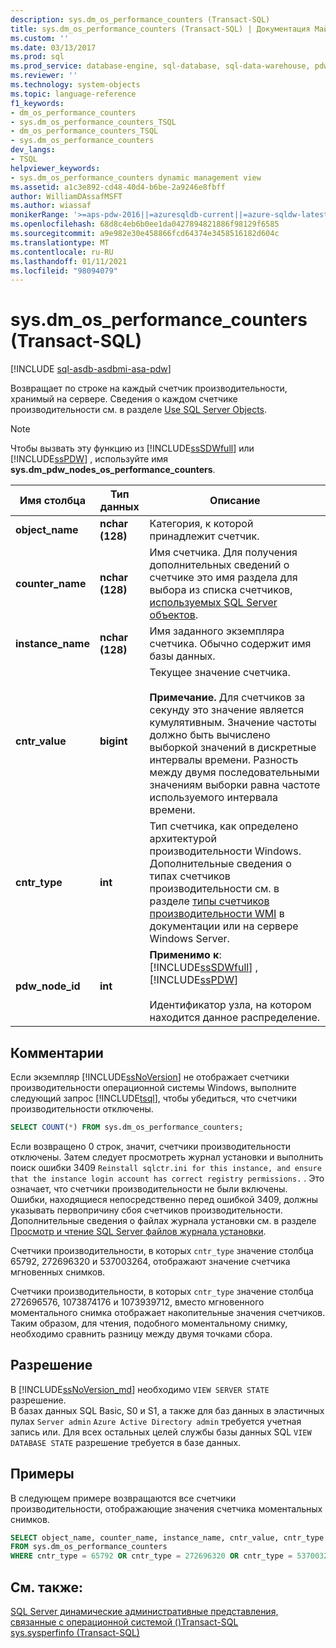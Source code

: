 ```yaml
---
description: sys.dm_os_performance_counters (Transact-SQL)
title: sys.dm_os_performance_counters (Transact-SQL) | Документация Майкрософт
ms.custom: ''
ms.date: 03/13/2017
ms.prod: sql
ms.prod_service: database-engine, sql-database, sql-data-warehouse, pdw
ms.reviewer: ''
ms.technology: system-objects
ms.topic: language-reference
f1_keywords:
- dm_os_performance_counters
- sys.dm_os_performance_counters_TSQL
- dm_os_performance_counters_TSQL
- sys.dm_os_performance_counters
dev_langs:
- TSQL
helpviewer_keywords:
- sys.dm_os_performance_counters dynamic management view
ms.assetid: a1c3e892-cd48-40d4-b6be-2a9246e8fbff
author: WilliamDAssafMSFT
ms.author: wiassaf
monikerRange: '>=aps-pdw-2016||=azuresqldb-current||=azure-sqldw-latest||>=sql-server-2016||>=sql-server-linux-2017||=azuresqldb-mi-current'
ms.openlocfilehash: 68d8c4eb6b0ee1da0427894821886f98129f6585
ms.sourcegitcommit: a9e982e30e458866fcd64374e3458516182d604c
ms.translationtype: MT
ms.contentlocale: ru-RU
ms.lasthandoff: 01/11/2021
ms.locfileid: "98094079"
---
```

# <a name="sysdm_os_performance_counters-transact-sql"></a>sys.dm_os_performance_counters (Transact-SQL)
[!INCLUDE [sql-asdb-asdbmi-asa-pdw](../../includes/applies-to-version/sql-asdb-asdbmi-asa-pdw.md)]

  Возвращает по строке на каждый счетчик производительности, хранимый на сервере. Сведения о каждом счетчике производительности см. в разделе [Use SQL Server Objects](../../relational-databases/performance-monitor/use-sql-server-objects.md).  
  
> [!NOTE]  
>  Чтобы вызвать эту функцию из [!INCLUDE[ssSDWfull](../../includes/sssdwfull-md.md)] или [!INCLUDE[ssPDW](../../includes/sspdw-md.md)] , используйте имя **sys.dm_pdw_nodes_os_performance_counters**.  
  
|Имя столбца|Тип данных|Описание|  
|-----------------|---------------|-----------------|  
|**object_name**|**nchar (128)**|Категория, к которой принадлежит счетчик.|  
|**counter_name**|**nchar (128)**|Имя счетчика. Для получения дополнительных сведений о счетчике это имя раздела для выбора из списка счетчиков, [используемых SQL Server объектов](../../relational-databases/performance-monitor/use-sql-server-objects.md). |  
|**instance_name**|**nchar (128)**|Имя заданного экземпляра счетчика. Обычно содержит имя базы данных.|  
|**cntr_value**|**bigint**|Текущее значение счетчика.<br /><br /> **Примечание.** Для счетчиков за секунду это значение является кумулятивным. Значение частоты должно быть вычислено выборкой значений в дискретные интервалы времени. Разность между двумя последовательными значениям выборки равна частоте используемого интервала времени.|  
|**cntr_type**|**int**|Тип счетчика, как определено архитектурой производительности Windows. Дополнительные сведения о типах счетчиков производительности см. в разделе [типы счетчиков производительности WMI](/windows/desktop/WmiSdk/wmi-performance-counter-types) в документации или на сервере Windows Server.|  
|**pdw_node_id**|**int**|**Применимо к**: [!INCLUDE[ssSDWfull](../../includes/sssdwfull-md.md)] , [!INCLUDE[ssPDW](../../includes/sspdw-md.md)]<br /><br /> Идентификатор узла, на котором находится данное распределение.|  
  
## <a name="remarks"></a>Комментарии  
 Если экземпляр [!INCLUDE[ssNoVersion](../../includes/ssnoversion-md.md)] не отображает счетчики производительности операционной системы Windows, выполните следующий запрос [!INCLUDE[tsql](../../includes/tsql-md.md)], чтобы убедиться, что счетчики производительности отключены.  
  
```sql  
SELECT COUNT(*) FROM sys.dm_os_performance_counters;  
```  
  
Если возвращено 0 строк, значит, счетчики производительности отключены. Затем следует просмотреть журнал установки и выполнить поиск ошибки 3409 `Reinstall sqlctr.ini for this instance, and ensure that the instance login account has correct registry permissions.` . Это означает, что счетчики производительности не были включены. Ошибки, находящиеся непосредственно перед ошибкой 3409, должны указывать первопричину сбоя счетчиков производительности. Дополнительные сведения о файлах журнала установки см. в разделе [Просмотр и чтение SQL Server файлов журнала установки](../../database-engine/install-windows/view-and-read-sql-server-setup-log-files.md).  

Счетчики производительности, в которых `cntr_type` значение столбца 65792, 272696320 и 537003264, отображают значение счетчика мгновенных снимков.

Счетчики производительности, в которых `cntr_type` значение столбца 272696576, 1073874176 и 1073939712, вместо мгновенного моментального снимка отображает накопительные значения счетчиков. Таким образом, для чтения, подобного моментальному снимку, необходимо сравнить разницу между двумя точками сбора.

## <a name="permission"></a>Разрешение

В [!INCLUDE[ssNoVersion_md](../../includes/ssnoversion-md.md)] необходимо `VIEW SERVER STATE` разрешение.   
В базах данных SQL Basic, S0 и S1, а также для баз данных в эластичных пулах `Server admin` `Azure Active Directory admin` требуется учетная запись или. Для всех остальных целей службы базы данных SQL `VIEW DATABASE STATE` разрешение требуется в базе данных.   
 
## <a name="examples"></a>Примеры  
 В следующем примере возвращаются все счетчики производительности, отображающие значения счетчика моментальных снимков.  
  
```sql  
SELECT object_name, counter_name, instance_name, cntr_value, cntr_type  
FROM sys.dm_os_performance_counters
WHERE cntr_type = 65792 OR cntr_type = 272696320 OR cntr_type = 537003264;  
```  
  
## <a name="see-also"></a>См. также:  
  [SQL Server динамические административные представления, связанные с операционной системой &#40;&#41;Transact-SQL ](../../relational-databases/system-dynamic-management-views/sql-server-operating-system-related-dynamic-management-views-transact-sql.md)   
 [sys.sysperfinfo (Transact-SQL)](../../relational-databases/system-compatibility-views/sys-sysperfinfo-transact-sql.md)  
  
